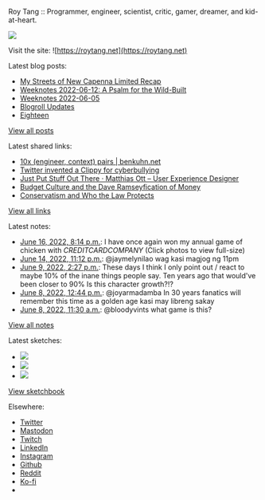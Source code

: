 Roy Tang :: Programmer, engineer, scientist, critic, gamer, dreamer, and kid-at-heart.

![](https://roytang.net/static/img/profile.jpg)

Visit the site: ![https://roytang.net](https://roytang.net)

Latest blog posts:

- [My Streets of New Capenna Limited Recap](https://roytang.net/2022/06/mtgsnc-limited-recap/)
- [Weeknotes 2022-06-12: A Psalm for the Wild-Built](https://roytang.net/2022/06/weeknotes-06-12/)
- [Weeknotes 2022-06-05](https://roytang.net/2022/06/weeknotes-06-05/)
- [Blogroll Updates](https://roytang.net/2022/06/blogroll-updates/)
- [Eighteen](https://roytang.net/2022/05/eighteen/)

[View all posts](https://roytang.net/blog)

Latest shared links:

- [10x (engineer, context) pairs | benkuhn.net](https://roytang.net/2022/06/15363d64f707efbc17b40b6fa5c4e6b6/)
- [Twitter invented a Clippy for cyberbullying](https://roytang.net/2022/06/bc50927f55d29b41f8c98fcf38384b4e/)
- [Just Put Stuff Out There · Matthias Ott – User Experience Designer](https://roytang.net/2022/06/98fc2301b2ded6c5799f3f4b70b0e265/)
- [Budget Culture and the Dave Ramseyfication of Money](https://roytang.net/2022/06/c57423af4b287c858733ea5e8d5c387d/)
- [Conservatism and Who the Law Protects](https://roytang.net/2022/06/fa54b709dc2336c7977a0b190b7f76d5/)

[View all links](https://roytang.net/links)

Latest notes:

- [June 16, 2022, 8:14 p.m.](https://roytang.net/2022/06/1537408267332091905/): I have once again won my annual game of chicken with $CREDITCARDCOMPANY$ (Click photos to view full-size)
- [June 14, 2022, 11:12 p.m.](https://roytang.net/2022/06/1536728399405756417/): @jaymelynilao wag kasi magjog ng 11pm
- [June 9, 2022, 2:27 p.m.](https://roytang.net/2022/06/20ef82693180ee676ca4e1723e9577c1/): These days I think I only point out / react to maybe 10% of the inane things people say. Ten years ago that would&#x27;ve been closer to 90% Is this character growth?!?
- [June 8, 2022, 12:44 p.m.](https://roytang.net/2022/06/1534396020099977217/): @joyarmadamba In 30 years fanatics will remember this time as a golden age kasi may libreng sakay
- [June 8, 2022, 11:30 a.m.](https://roytang.net/2022/06/1534377232415789056/): @bloodyvints what game is this?

[View all notes](https://roytang.net/notes)

Latest sketches:


- ![](https://roytang.net/media/cache/55/b6/55b643dddb9496966c4c37fc2b21c5a6.jpg)
- ![](https://roytang.net/media/cache/71/25/7125fc96d9db296bc5f16306d33cc459.jpg)
- ![](https://roytang.net/media/cache/12/60/1260736fe21c5cfd96c1c0b6f467475e.jpg)

[View sketchbook](https://roytang.net/albums/sketchbook)


Elsewhere:

- [Twitter](https://twitter.com/roytang)
- [Mastodon](https://mastodon.technology/@roytang)
- [Twitch](https://twitch.tv/twitchyroy)
- [LinkedIn](https://www.linkedin.com/in/roytang)
- [Instagram](https://instagram.com/roytang0400)
- [Github](https://github.com/roytang)
- [Reddit](https://reddit.com/u/hungryroy)
- [Ko-fi](https://ko-fi.com/roytang)
- [](mailto:hello@roytang.net)